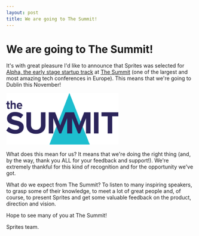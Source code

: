 ```yaml
---
layout: post
title: We are going to The Summit!
---
```


# We are going to The Summit!

It's with great pleasure I'd like to announce that Sprites was selected for [Alpha, the early stage startup track](http://summitdublin.com/startups/alpha) at [The Summit](http://summitdublin.com) (one of the largest and most amazing tech conferences in Europe). This means that we're going to Dublin this November!

<a href="http://summitdublin.com">
    <img src="/assets/img/posts/the-summit.png" class="image-plain" style="width: 300px" alt="The Summit" />
</a>

What does this mean for us? It means that we're doing the right thing (and, by the way, thank you ALL for your feedback and support!). We're extremely thankful for this kind of recognition and for the opportunity we've got.

What do we expect from The Summit? To listen to many inspiring speakers, to grasp some of their knowledge, to meet a lot of great people and, of course, to present Sprites and get some valuable feedback on the product, direction and vision.

Hope to see many of you at The Summit!

Sprites team.